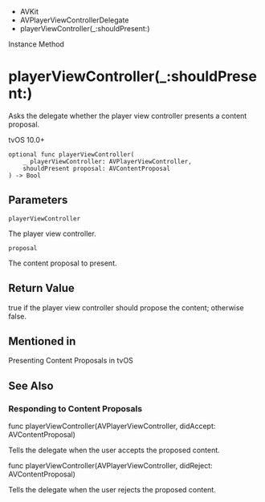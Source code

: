 

- AVKit
- AVPlayerViewControllerDelegate
-  playerViewController(\_:shouldPresent:) 

Instance Method

# playerViewController(\_:shouldPresent:)

Asks the delegate whether the player view controller presents a content proposal.

tvOS 10.0+

``` source
optional func playerViewController(
    _ playerViewController: AVPlayerViewController,
    shouldPresent proposal: AVContentProposal
) -> Bool
```

## Parameters 

`playerViewController`  

The player view controller.

`proposal`  

The content proposal to present.

## Return Value

true if the player view controller should propose the content; otherwise false.

## Mentioned in 

Presenting Content Proposals in tvOS

## See Also

### Responding to Content Proposals

func playerViewController(AVPlayerViewController, didAccept: AVContentProposal)

Tells the delegate when the user accepts the proposed content.

func playerViewController(AVPlayerViewController, didReject: AVContentProposal)

Tells the delegate when the user rejects the proposed content.

